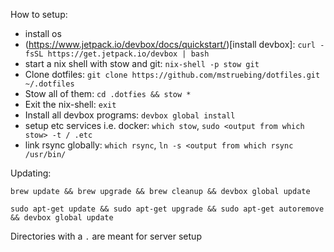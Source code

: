 How to setup:

* install os
* (https://www.jetpack.io/devbox/docs/quickstart/)[install devbox]: `curl -fsSL https://get.jetpack.io/devbox | bash` 
* start a nix shell with stow and git: `nix-shell -p stow git`
* Clone dotfiles: `git clone https://github.com/mstruebing/dotfiles.git ~/.dotfiles`
* Stow all of them: `cd .dotfies && stow *`
* Exit the nix-shell: `exit`
* Install all devbox programs: `devbox global install`
* setup etc services i.e. docker: `which stow`, `sudo <output from which stow> -t / .etc`
* link rsync globally: `which rsync`, `ln -s <output from which rsync /usr/bin/`


Updating:

`brew update && brew upgrade && brew cleanup && devbox global update`

`sudo apt-get update && sudo apt-get upgrade && sudo apt-get autoremove && devbox global update`


Directories with a `.` are meant for server setup
